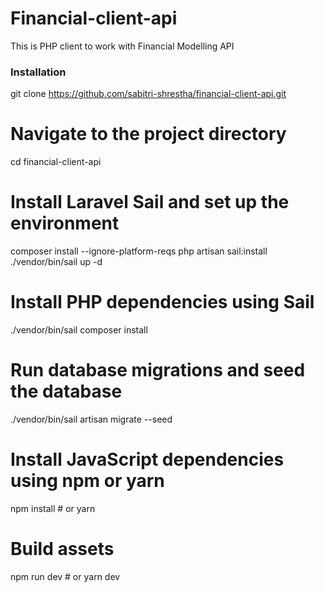# Financial-client-api

This is  PHP client to work with Financial Modelling API

### Installation
git clone https://github.com/sabitri-shrestha/financial-client-api.git

# Navigate to the project directory
cd financial-client-api

# Install Laravel Sail and set up the environment
composer install --ignore-platform-reqs
php artisan sail:install  
./vendor/bin/sail up -d

# Install PHP dependencies using Sail
./vendor/bin/sail composer install

# Run database migrations and seed the database
./vendor/bin/sail artisan migrate --seed

# Install JavaScript dependencies using npm or yarn
npm install  # or yarn

# Build assets
npm run dev  # or yarn dev

